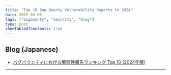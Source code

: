 ```yaml
---
title: "Top 10 Bug Bounty Vulnerability Reports in 2024"
date: 2025-03-03
tags: ["bugbounty", "security", "blog"]
type: post
showTableOfContents: true
---
```


## Blog (Japanese)
- [バグバウンティにおける脆弱性報告ランキング Top 10 (2024年版)](https://scgajge12.hatenablog.com/entry/bugbounty_reports_2024)

---
